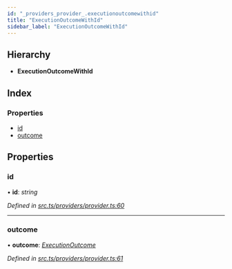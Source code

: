 ```yaml
---
id: "_providers_provider_.executionoutcomewithid"
title: "ExecutionOutcomeWithId"
sidebar_label: "ExecutionOutcomeWithId"
---
```


## Hierarchy

* **ExecutionOutcomeWithId**

## Index

### Properties

* [id](_providers_provider_.executionoutcomewithid.md#id)
* [outcome](_providers_provider_.executionoutcomewithid.md#outcome)

## Properties

###  id

• **id**: *string*

*Defined in [src.ts/providers/provider.ts:60](https://github.com/nearprotocol/nearlib/blob/d578981/src.ts/providers/provider.ts#L60)*

___

###  outcome

• **outcome**: *[ExecutionOutcome](_providers_provider_.executionoutcome.md)*

*Defined in [src.ts/providers/provider.ts:61](https://github.com/nearprotocol/nearlib/blob/d578981/src.ts/providers/provider.ts#L61)*
